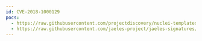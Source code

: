 ```yaml
---
id: CVE-2018-1000129
pocs:
  - https://raw.githubusercontent.com/projectdiscovery/nuclei-templates/master/cves/2018/CVE-2018-1000129.yaml
  - https://raw.githubusercontent.com/jaeles-project/jaeles-signatures/master/cves/jolokia-xss-cve-2018-1000129.yaml
---
```


